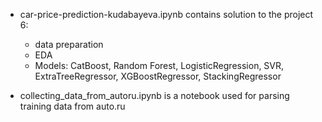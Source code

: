 - car-price-prediction-kudabayeva.ipynb contains solution to the project 6: 
  - data preparation
  - EDA
  - Models: CatBoost, Random Forest, LogisticRegression, SVR, ExtraTreeRegressor, XGBoostRegressor, StackingRegressor

- collecting_data_from_autoru.ipynb is a notebook used for parsing training data from auto.ru

